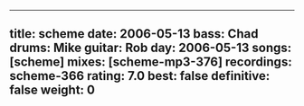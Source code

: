 
---
title: scheme
date: 2006-05-13
bass:	Chad
drums:	Mike
guitar:	Rob
day: 2006-05-13
songs: [scheme]
mixes: [scheme-mp3-376]
recordings: scheme-366
rating: 7.0
best: false
definitive: false
weight: 0
---
